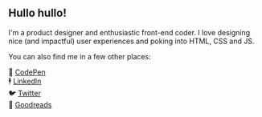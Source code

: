 ## Hullo hullo!

I'm a product designer and enthusiastic front-end coder. I love designing nice (and impactful) user experiences and poking into HTML, CSS and JS.

You can also find me in a few other places:

💖 [CodePen](https://codepen.io/mazil/)  
🕴️ [LinkedIn](https://www.linkedin.com/in/masnibennett)  
🐦 [Twitter](https://www.twitter.com/maziltov)  
📖 [Goodreads](https://www.goodreads.com/mazil)  


<!--
**mazil/mazil** is a ✨ _special_ ✨ repository because its `README.md` (this file) appears on your GitHub profile.

Here are some ideas to get you started:

- 🔭 I’m currently working on ...
- 🌱 I’m currently learning ...
- 👯 I’m looking to collaborate on ...
- 🤔 I’m looking for help with ...
- 💬 Ask me about ...
- 📫 How to reach me: ...
- 😄 Pronouns: ...
- ⚡ Fun fact: ...
-->
